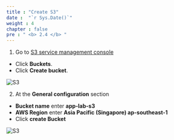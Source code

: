 ```yaml
---
title : "Create S3"
date :  "`r Sys.Date()`" 
weight : 4 
chapter : false
pre : " <b> 2.4 </b> "
---
```


1. Go to [S3 service management console](https://s3.console.aws.amazon.com/s3/get-started)

- Click **Buckets**.
- Click **Create bucket**.

![S3](/images/2.prerequisite/001-creates3.png)

2. At the **General configuration** section
- **Bucket name** enter **app-lab-s3**
- **AWS Region** enter **Asia Pacific (Singapore) ap-southeast-1**
- Click **create Bucket**

![S3](/images/2.prerequisite/002-creates3.png)